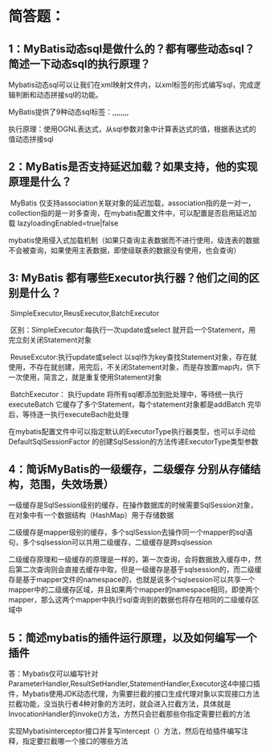 # 简答题：

## 1：MyBatis动态sql是做什么的？都有哪些动态sql？简述一下动态sql的执行原理？

​	Mybatis动态sql可以让我们在xml映射文件内，以xml标签的形式编写sql，完成逻辑判断和动态拼接sql的功能。

​    MyBatis提供了9种动态sql标签：<if>,<choose>,<when>,<otherwise>,<trim>,<when>,<set>,<foreach>,<bind>

​     执行原理：使用OGNL表达式，从sql参数对象中计算表达式的值，根据表达式的值动态拼接sql

## 2：MyBatis是否支持延迟加载？如果支持，他的实现原理是什么？

​       MyBatis 仅支持association关联对象的延迟加载，association指的是一对一，collection指的是一对多查询，在mybatis配置文件中，可以配置是否启用延迟加载 lazyloadingEnabled=true|false

mybatis使用侵入式加载机制（如果只查询主表数据而不进行使用，级连表的数据不会被查询，如果使用主表数据，即使级联表的数据没有使用，也会查询）

## 3: MyBatis 都有哪些Executor执行器？他们之间的区别是什么？

​	SimpleExecutor,ReusExecutor,BatchExecutor

​	区别：SimpleExecutor:每执行一次update或select 就开启一个Statement，用完立刻关闭Statement对象

​		ReuseExcutor:执行update或select 以sql作为key查找Statement对象，存在就使用，不存在就创建，用完后，不关闭Statement对象，而是存放置map内，供下一次使用，简言之，就是重复使用Statement对象

​		BatchExecutor： 执行update 将所有sql都添加到批处理中，等待统一执行executeBatch 它缓存了多个Statement，每个statement对象都是addBatch 完毕后，等待逐一执行executeBach批处理

​	在mybatis配置文件中可以指定默认的ExecutorType执行器类型，也可以手动给DefaultSqlSessionFactor 的创建SqlSession的方法传递ExecutorType类型参数



## 4：简诉MyBatis的一级缓存，二级缓存 分别从存储结构，范围，失效场景）

​       一级缓存是SqlSession级别的缓存，在操作数据库的时候需要SqlSession对象，在对象中有一个数据结构（HashMap）用于存储数据

​	  二级缓存是mapper级别的缓存，多个sqlSession去操作同一个mapper的sql语句，多个sqlsession可以共用二级缓存，二级缓存是跨sqlsession

二级缓存原理和一级缓存的原理是一样的，第一次查询，会将数据放入缓存中，然后第二次查询则会直接去缓存中取，但是一级缓存是基于sqlsession的，而二级缓存是基于mapper文件的namespace的，也就是说多个sqlsession可以共享一个mapper中的二级缓存区域，并且如果两个mapper的namespace相同，即使两个mapper，那么这两个mapper中执行sql查询到的数据也将存在相同的二级缓存区域中



## 5：简述mybatis的插件运行原理，以及如何编写一个插件

​	 答：Mybatis仅可以编写针对ParameterHandler,ResultSetHandler,StatementHandler,Executor这4中接口插件，Mybatis使用JDK动态代理，为需要拦截的接口生成代理对象以实现接口方法拦截功能，没当执行者4种对象的方法时，就会进入拦截方法，具体就是InvocationHandler的invoke()方法，方然只会拦截那些你指定需要拦截的方法

实现Mybatisinterceptor接口并复写intercept（）方法，然后在给插件编写注释，指定要拦截哪一个接口的哪些方法

​	
